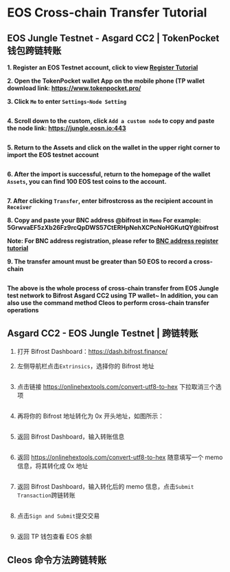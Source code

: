 # EOS Cross-chain Transfer Tutorial

## EOS Jungle Testnet - Asgard CC2 | TokenPocket 钱包跨链转账

**1. Register an EOS Testnet account, click to view [Register Tutorial](https://wiki.bifrost.finance/zh/help/eos-testnet-account-register.html)**

**2. Open the TokenPocket wallet App on the mobile phone (TP wallet download link: <https://www.tokenpocket.pro/>**

**3. Click `Me` to enter `Settings`-`Node Setting`**

<img :src="$withBase('/zh/tp-cross-transfer/tp-eos-crosschain-transfer-01.png')" alt="" width="30%" />

**4. Scroll down to the custom, click `Add a custom node` to copy and paste the node link: https://jungle.eosn.io:443**

<img :src="$withBase('/zh/tp-cross-transfer/tp-eos-crosschain-transfer-02.png')" alt="" width="30%" />

**5. Return to the Assets and click on the wallet in the upper right corner to import the EOS testnet account**

<img :src="$withBase('/zh/tp-cross-transfer/tp-eos-crosschain-transfer-03.png')" alt="" width="30%" />

**6. After the import is successful, return to the homepage of the wallet `Assets`, you can find 100 EOS test coins to the account.**

<img :src="$withBase('/zh/tp-cross-transfer/tp-eos-crosschain-transfer-04.png')" alt="" width="30%" />

**7. After clicking `Transfer`, enter bifrostcross as the recipient account in `Receiver`**

**8. Copy and paste your BNC address @bifrost in `Memo` For example: 5GrwvaEF5zXb26Fz9rcQpDWS57CtERHpNehXCPcNoHGKutQY@bifrost**

**Note: For BNC address registration, please refer to [BNC address register tutorial](https://wiki.bifrost.finance/zh/help/bnc-wallet-register-tutorials.html)**

**9. The transfer amount must be greater than 50 EOS to record a cross-chain**

<img :src="$withBase('/zh/tp-cross-transfer/tp-eos-crosschain-transfer-05.png')" alt="" width="30%" />

**The above is the whole process of cross-chain transfer from EOS Jungle test network to Bifrost Asgard CC2 using TP wallet~ In addition, you can also use the command method Cleos to perform cross-chain transfer operations**

## Asgard CC2 - EOS Jungle Testnet | 跨链转账

1. 打开 Bifrost Dashboard：<https://dash.bifrost.finance/>

2. 左侧导航栏点击`Extrinsics`，选择你的 Bifrost 地址

<img :src="$withBase('/zh/eos-crosschain-transfer/eos-crosschain-transfer-01.png')" alt="" />

3. 点击链接 <https://onlinehextools.com/convert-utf8-to-hex> 下拉取消三个选项

<img :src="$withBase('/zh/eos-crosschain-transfer/eos-crosschain-transfer-03.png')" alt="" />

4. 再将你的 Bifrost 地址转化为 0x 开头地址，如图所示：

<img :src="$withBase('/zh/eos-crosschain-transfer/eos-crosschain-transfer-02.png')" alt="" />

5. 返回 Bifrost Dashboard，输入转账信息

<img :src="$withBase('/zh/eos-crosschain-transfer/eos-crosschain-transfer-04.png')" alt="" />

6. 返回 <https://onlinehextools.com/convert-utf8-to-hex> 随意填写一个 memo 信息，将其转化成 0x 地址

<img :src="$withBase('/zh/eos-crosschain-transfer/eos-crosschain-transfer-05.png')" alt="" />

7. 返回 Bifrost Dashboard，输入转化后的 memo 信息，点击`Submit Transaction`跨链转账

<img :src="$withBase('/zh/eos-crosschain-transfer/eos-crosschain-transfer-06.png')" alt="" />

8. 点击`Sign and Submit`提交交易

<img :src="$withBase('/zh/eos-crosschain-transfer/eos-crosschain-transfer-07.png')" alt="" />

9. 返回 TP 钱包查看 EOS 余额

## Cleos 命令方法跨链转账